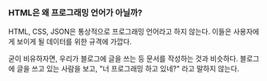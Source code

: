 ### HTML은 왜 프로그래밍 언어가 아닐까?

HTML, CSS, JSON은 통상적으로 프로그래밍 언어라고 하지 않는다.
이들은 사용자에게 보이게 될 데이터를 위한 규격에 가깝다.

굳이 비유하자면, 우리가 블로그에 글을 쓰는 등 문서를 작성하는 것과 비슷하다.
블로그에 글을 쓰고 있는 사람을 보고, "너 프로그래밍 하고 있네?" 라고 말하지 않는다.
